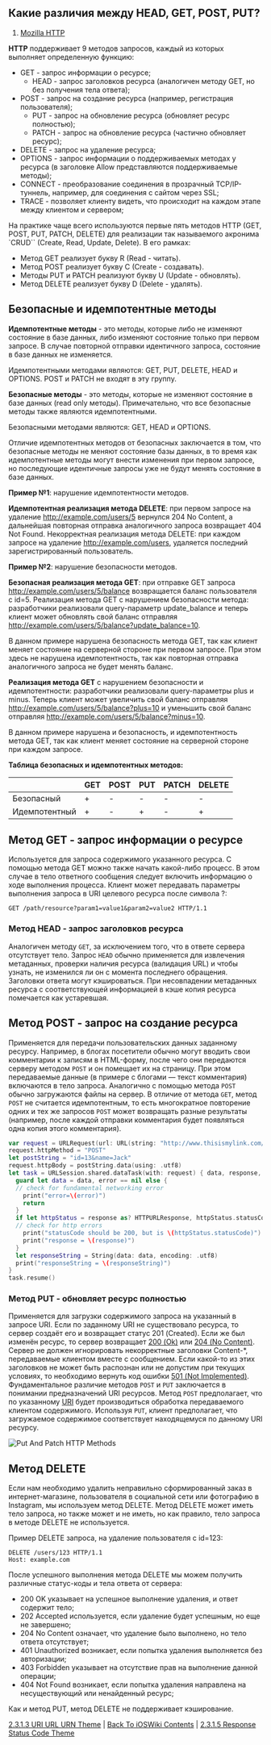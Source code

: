 ## Какие различия между HEAD, GET, POST, PUT?

1. [Mozilla HTTP](https://developer.mozilla.org/ru/docs/Web/HTTP)

**HTTP** поддерживает 9 методов запросов, каждый из которых выполняет определенную функцию:

* GET - запрос информации о ресурсе;
  * HEAD - запрос заголовков ресурса (аналогичен методу GET, но без получения тела ответа);
* POST - запрос на создание ресурса (например, регистрация пользователя);
  * PUT - запрос на обновление ресурса (обновляет ресурс полностью);
  * PATCH - запрос на обновление ресурса (частично обновляет ресурс);
* DELETE - запрос на удаление ресурса;
* OPTIONS - запрос информации о поддерживаемых методах у ресурса (в заголовке Allow представляются поддерживаемые методы);
* CONNECT - преобразование соединения в прозрачный TCP/IP-туннель, например, для соединения с сайтом через SSL;
* TRACE - позволяет клиенту видеть, что происходит на каждом этапе между клиентом и сервером;

На практике чаще всего используются первые пять методов HTTP (GET, POST, PUT, PATCH, DELETE) для реализации так называемого акронима `CRUD`` (Create, Read, Update, Delete). В его рамках:

* Метод GET реализует букву R (Read - читать).
* Метод POST реализует букву C (Create - создавать).
* Методы PUT и PATCH реализуют букву U (Update - обновлять).
* Метод DELETE реализует букву D (Delete - удалять).

## Безопасные и идемпотентные методы

**Идемпотентные методы** - это методы, которые либо не изменяют состояние в базе данных, либо изменяют состояние только при первом запросе. В случае повторной отправки идентичного запроса, состояние в базе данных не изменяется.

Идемпотентными методами являются: GET, PUT, DELETE, HEAD и OPTIONS. POST и PATCH не входят в эту группу.

**Безопасные методы** - это методы, которые не изменяют состояние в базе данных (read only методы). Примечательно, что все безопасные методы также являются идемпотентными.

Безопасными методами являются: GET, HEAD и OPTIONS.

Отличие идемпотентных методов от безопасных заключается в том, что безопасные методы не меняют состояние базы данных, в то время как идемпотентные методы могут внести изменения при первом запросе, но последующие идентичные запросы уже не будут менять состояние в базе данных.

**Пример №1**: нарушение идемпотентности методов.

**Идемпотентная реализация метода DELETE**: при первом запросе на удаление http://example.com/users/5 вернулся 204 No Content, а дальнейшая повторная отправка аналогичного запроса возвращает 404 Not Found.
Некорректная реализация метода DELETE: при каждом запросе на удаление http://example.com/users, удаляется последний зарегистрированный пользователь.

**Пример №2**: нарушение безопасности методов.

**Безопасная реализация метода GET**: при отправке GET запроса http://example.com/users/5/balance возвращается баланс пользователя с id=5.
Реализация метода GET с нарушением безопасности метода: разработчики реализовали query-параметр update_balance и теперь клиент может обновлять свой баланс отправляя http://example.com/users/5/balance?update_balance=10. 

В данном примере нарушена безопасность метода GET, так как клиент меняет состояние на серверной стороне при первом запросе. При этом здесь не нарушена идемпотентность, так как повторная отправка аналогичного запроса не будет менять баланс.

**Реализация метода GET** с нарушением безопасности и идемпотентности: разработчики реализовали query-параметры plus  и minus. Теперь клиент может увеличить свой баланс отправляя http://example.com/users/5/balance?plus=10 и уменьшить свой баланс отправляя http://example.com/users/5/balance?minus=10.

В данном примере нарушена и безопасность, и идемпотентность метода GET, так как клиент меняет состояние на серверной стороне при каждом запросе.

**Таблица безопасных и идемпотентных методов:**

| | GET | POST | PUT | PATCH | DELETE |
| --- | --- | --- | --- | --- | --- |
| Безопасный | + | - | - | - | - |
| Идемпотентный | + | - | + | - | + |


## Метод GET -  запрос информации о ресурсе

Используется для запроса содержимого указанного ресурса. С помощью метода GET можно также начать какой-либо процесс. В этом случае в тело ответного сообщения следует включить информацию о ходе выполнения процесса. Клиент может передавать параметры выполнения запроса в URI целевого ресурса после символа ?:

```https
GET /path/resource?param1=value1&param2=value2 HTTP/1.1
```

### Метод HEAD - запрос заголовков ресурса

Аналогичен методу `GET`, за исключением того, что в ответе сервера отсутствует тело. Запрос `HEAD` обычно применяется для извлечения метаданных, проверки наличия ресурса (валидация URL) и чтобы узнать, не изменился ли он с момента последнего обращения. Заголовки ответа могут кэшироваться. При несовпадении метаданных ресурса с соответствующей информацией в кэше копия ресурса помечается как устаревшая.

## Метод POST - запрос на создание ресурса

Применяется для передачи пользовательских данных заданному ресурсу. Например, в блогах посетители обычно могут вводить свои комментарии к записям в HTML-форму, после чего они передаются серверу методом `POST` и он помещает их на страницу. При этом передаваемые данные (в примере с блогами — текст комментария) включаются в тело запроса. Аналогично с помощью метода `POST` обычно загружаются файлы на сервер. В отличие от метода `GET`, метод `POST` не считается идемпотентным, то есть многократное повторение одних и тех же запросов `POST` может возвращать разные результаты (например, после каждой отправки комментария будет появляться одна копия этого комментария).

```swift
var request = URLRequest(url: URL(string: "http://www.thisismylink.com/postName.php")!)
request.httpMethod = "POST"
let postString = "id=13&name=Jack"
request.httpBody = postString.data(using: .utf8)
let task = URLSession.shared.dataTask(with: request) { data, response, error in
  guard let data = data, error == nil else {                                                 
  // check for fundamental networking error
    print("error=\(error)")
    return
  }
  if let httpStatus = response as? HTTPURLResponse, httpStatus.statusCode != 200 {           
  // check for http errors
    print("statusCode should be 200, but is \(httpStatus.statusCode)")
    print("response = \(response)")
  }
  let responseString = String(data: data, encoding: .utf8)
  print("responseString = \(responseString)")
}
task.resume()
```

### Метод PUT - обновляет ресурс полностью

Применяется для загрузки содержимого запроса на указанный в запросе URI. Если по заданному URI не существовало ресурса, то сервер создаёт его и возвращает статус 201 (Created). Если же был изменён ресурс, то сервер возвращает [200 (Ok)](https://github.com/eldaroid/iOSWiki/blob/master/2%20ComputerScience/Networking/API/ResponseStatusCode.md#c%D1%82%D0%B0%D1%82%D1%83%D1%81-%D0%BA%D0%BE%D0%B4%D1%8B) или [204 (No Content)](https://github.com/eldaroid/iOSWiki/blob/master/2%20ComputerScience/Networking/API/ResponseStatusCode.md#c%D1%82%D0%B0%D1%82%D1%83%D1%81-%D0%BA%D0%BE%D0%B4%D1%8B). Сервер не должен игнорировать некорректные заголовки Content-*, передаваемые клиентом вместе с сообщением. Если какой-то из этих заголовков не может быть распознан или не допустим при текущих условиях, то необходимо вернуть код ошибки [501 (Not Implemented)](https://github.com/eldaroid/iOSWiki/blob/master/2%20ComputerScience/Networking/API/ResponseStatusCode.md#c%D1%82%D0%B0%D1%82%D1%83%D1%81-%D0%BA%D0%BE%D0%B4%D1%8B). Фундаментальное различие методов `POST` и `PUT` заключается в понимании предназначений URI ресурсов. Метод `POST` предполагает, что по указанному [URI](https://github.com/eldaroid/iOSWiki/blob/master/2%20ComputerScience/Networking/API/URI%5CURL%5CURN.md#uriurlurn) будет производиться обработка передаваемого клиентом содержимого. Используя `PUT`, клиент предполагает, что загружаемое содержимое соответствует находящемуся по данному URI ресурсу.

![Put And Patch HTTP Methods](https://github.com/eldaroid/pictures/blob/master/iOSWiki/2%20ComputerScience/PutAndPatch.jpg?raw=true)

## Метод DELETE

Если нам необходимо удалить неправильно сформированный заказ в интернет-магазине, пользователя в социальной сети или фотографию в Instagram, мы используем метод DELETE. Метод DELETE может иметь тело запроса, но также может и не иметь, но как правило, тело запроса в методе DELETE не используется.

Пример DELETE запроса, на удаление пользователя с id=123:

```http
DELETE /users/123 HTTP/1.1
Host: example.com
```

После успешного выполнения метода DELETE мы можем получить различные статус-коды и тела ответа от сервера:

* 200 OK указывает на успешное выполнение удаления, и ответ содержит тело;
* 202 Accepted используется, если удаление будет успешным, но еще не завершено;
* 204 No Content означает, что удаление было выполнено, но тело ответа отсутствует;
* 401 Unauthorized возникает, если попытка удаления выполняется без авторизации;
* 403 Forbidden указывает на отсутствие прав на выполнение данной операции;
* 404 Not Found возникает, если попытка удаления направлена на несуществующий или ненайденный ресурс;

Как и метод PUT, метод DELETE не поддерживает кэширование.

[2.3.1.3 URI URL URN Theme](./2.3.1.3%20URI\URL\URN.md) | [Back To iOSWiki Contents](https://github.com/eldaroid/iOSWiki) | [2.3.1.5 Response Status Code Theme](./2.3.1.5%20ResponseStatusCode.md)
